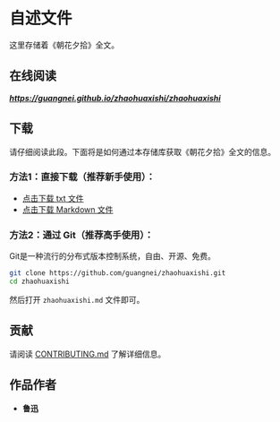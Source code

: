 # 自述文件

这里存储着《朝花夕拾》全文。

## 在线阅读

***<https://guangnei.github.io/zhaohuaxishi/zhaohuaxishi>***

## 下载

请仔细阅读此段。下面将是如何通过本存储库获取《朝花夕拾》全文的信息。

### 方法1：直接下载（推荐新手使用）：

* [点击下载 txt 文件](https://github.com/guangnei/zhaohuaxishi/releases/download/20201212-2/zhaohuaxishi.txt)
* [点击下载 Markdown 文件](https://github.com/guangnei/zhaohuaxishi/releases/download/20201212-2/zhaohuaxishi.md)

### 方法2：通过 Git（推荐高手使用）：

Git是一种流行的分布式版本控制系统，自由、开源、免费。

```bash
git clone https://github.com/guangnei/zhaohuaxishi.git
cd zhaohuaxishi
```

然后打开 `zhaohuaxishi.md` 文件即可。

## 贡献

请阅读 [CONTRIBUTING.md](CONTRIBUTING/) 了解详细信息。

## 作品作者

- **鲁迅**
